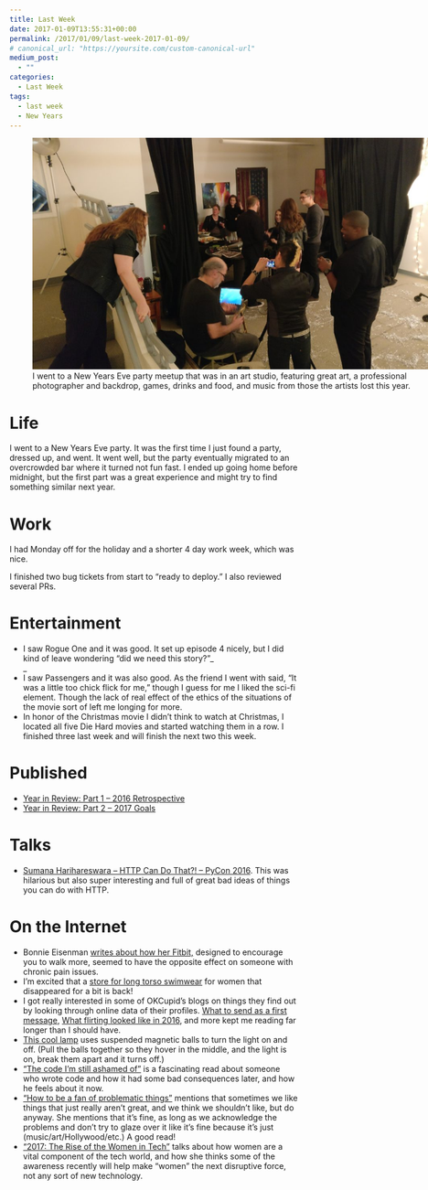 ```yaml
---
title: Last Week
date: 2017-01-09T13:55:31+00:00
permalink: /2017/01/09/last-week-2017-01-09/
# canonical_url: "https://yoursite.com/custom-canonical-url"
medium_post:
  - ""
categories:
  - Last Week
tags:
  - last week
  - New Years
---
```

<figure id="attachment_558" aria-describedby="caption-attachment-558" style="width: 720px" class="wp-caption aligncenter"><img class="wp-image-558 size-large" src="/assets/images/2017/01/img_20161231_220721-1024x576.jpg" alt="Picture of art studio New Years Eve party" width="720" height="405" /><figcaption id="caption-attachment-558" class="wp-caption-text">I went to a New Years Eve party meetup that was in an art studio, featuring great art, a professional photographer and backdrop, games, drinks and food, and music from those the artists lost this year.</figcaption></figure>

# Life

I went to a New Years Eve party. It was the first time I just found a party, dressed up, and went. It went well, but the party eventually migrated to an overcrowded bar where it turned not fun fast. I ended up going home before midnight, but the first part was a great experience and might try to find something similar next year.

# Work

I had Monday off for the holiday and a shorter 4 day work week, which was nice.

I finished two bug tickets from start to &#8220;ready to deploy.&#8221; I also reviewed several PRs.

# Entertainment

  * I saw Rogue One and it was good. It set up episode 4 nicely, but I did kind of leave wondering &#8220;did we need this story?&#8221;_  
_ 
  * I saw Passengers and it was also good. As the friend I went with said, &#8220;It was a little too chick flick for me,&#8221; though I guess for me I liked the sci-fi element. Though the lack of real effect of the ethics of the situations of the movie sort of left me longing for more.
  * In honor of the Christmas movie I didn&#8217;t think to watch at Christmas, I located all five Die Hard movies and started watching them in a row. I finished three last week and will finish the next two this week.

# Published

  * [Year in Review: Part 1 – 2016 Retrospective](https://geekygirlsarah.com/2017/01/03/year-in-review-part-1-2016-retrospective/)
  * [Year in Review: Part 2 &#8211; 2017 Goals](https://geekygirlsarah.com/2017/01/09/year-in-review-part-2-2017-goals/)

# Talks

  * [Sumana Harihareswara &#8211; HTTP Can Do That?! &#8211; PyCon 2016](https://www.youtube.com/watch?v=HsLrXt2l-kg). This was hilarious but also super interesting and full of great bad ideas of things you can do with HTTP.

# On the Internet

  * Bonnie Eisenman [writes about how her Fitbit,](https://medium.com/@brindelle/fitbit-for-the-spoonies-f3be7d2646bd) designed to encourage you to walk more, seemed to have the opposite effect on someone with chronic pain issues.
  * I&#8217;m excited that a [store for long torso swimwear](http://www.swimsuitsforall.com/Longitude-Swimwear-Shops) for women that disappeared for a bit is back!
  * I got really interested in some of OKCupid&#8217;s blogs on things they find out by looking through online data of their profiles. [What to send as a first message](https://theblog.okcupid.com/https-medium-com-okcupid-what-to-send-in-a-first-message-on-a-dating-site-c06ada24547c), [What flirting looked like in 2016](https://theblog.okcupid.com/https-theblog-okcupid-com-2016-review-on-flirting-1bddb9a24dc0), and more kept me reading far longer than I should have.
  * [This cool lamp](http://www.thisiscolossal.com/2017/01/the-heng-balance-lamp-illuminates-with-a-suspended-magnetic-switch/) uses suspended magnetic balls to turn the light on and off. (Pull the balls together so they hover in the middle, and the light is on, break them apart and it turns off.)
  * [&#8220;The code I&#8217;m still ashamed of&#8221;](https://medium.freecodecamp.com/the-code-im-still-ashamed-of-e4c021dff55e) is a fascinating read about someone who wrote code and how it had some bad consequences later, and how he feels about it now.
  * [&#8220;How to be a fan of problematic things&#8221;](http://www.socialjusticeleague.net/2011/09/how-to-be-a-fan-of-problematic-things/) mentions that sometimes we like things that just really aren&#8217;t great, and we think we shouldn&#8217;t like, but do anyway. She mentions that it&#8217;s fine, as long as we acknowledge the problems and don&#8217;t try to glaze over it like it&#8217;s fine because it&#8217;s just (music/art/Hollywood/etc.) A good read!
  * [&#8220;2017: The Rise of the Women in Tech&#8221;](https://medium.com/the-mission/2017-rise-of-the-women-in-tech-46e5ccc22f25) talks about how women are a vital component of the tech world, and how she thinks some of the awareness recently will help make &#8220;women&#8221; the next disruptive force, not any sort of new technology.